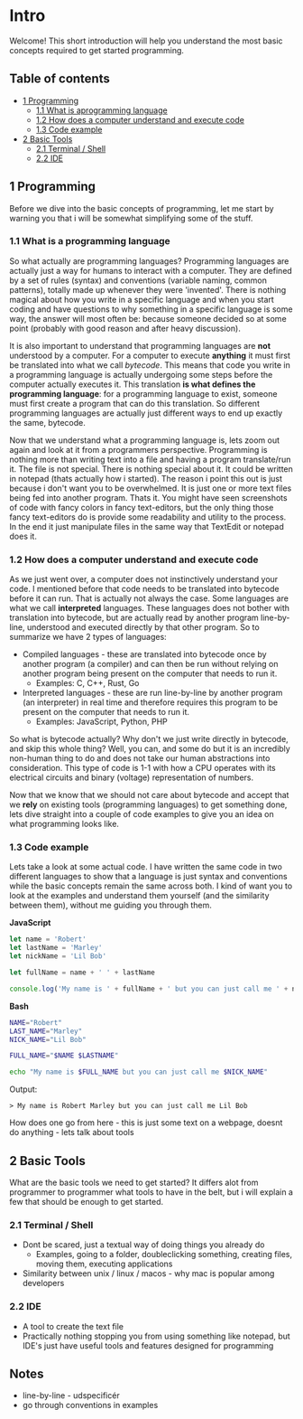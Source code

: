 # Intro
Welcome! This short introduction will help you understand the most basic concepts required to get started programming.

## Table of contents
- [1 Programming](#1-programming)
  - [1.1 What is aprogramming language](#11-what-is-a-programming-language)
  - [1.2 How does a computer understand and execute code](#12-how-does-a-computer-understand-and-execute-code)
  - [1.3 Code example](#13-code-example)
- [2 Basic Tools](#2-basic-tools)
  - [2.1 Terminal / Shell](#21-terminal--shell)
  - [2.2 IDE](#22-ide)


## 1 Programming
Before we dive into the basic concepts of programming, let me start by warning you that i will be somewhat simplifying some of the stuff. 

### 1.1 What is a programming language
So what actually are programming languages? Programming languages are actually just a way for humans to interact with a computer. They are defined by a set of rules (syntax) and conventions (variable naming, common patterns), totally made up whenever they were 'invented'. There is nothing magical about how you write in a specific language and when you start coding and have questions to why something in a specific language is some way, the answer will most often be: because someone decided so at some point (probably with good reason and after heavy discussion). 

It is also important to understand that programming languages are **not** understood by a computer. For a computer to execute **anything** it must first be translated into what we call *bytecode*. This means that code you write in a programming language is actually undergoing some steps before the computer actually executes it. This translation **is what defines the programming language**: for a programming language to exist, someone must first create a program that can do this translation. So different programming languages are actually just different ways to end up exactly the same, bytecode.

Now that we understand what a programming language is, lets zoom out again and look at it from a programmers perspective. Programming is nothing more than writing text into a file and having a program translate/run it. The file is not special. There is nothing special about it. It could be written in notepad (thats actually how i started). The reason i point this out is just because i don't want you to be overwhelmed. It is just one or more text files being fed into another program. Thats it. You might have seen screenshots of code with fancy colors in fancy text-editors, but the only thing those fancy text-editors do is provide some readability and utility to the process. In the end it just manipulate files in the same way that TextEdit or notepad does it.

### 1.2 How does a computer understand and execute code
As we just went over, a computer does not instinctively understand your code. I mentioned before that code needs to be translated into bytecode before it can run. That is actually not always the case. Some languages are what we call **interpreted** languages. These languages does not bother with translation into bytecode, but are actually read by another program line-by-line, understood and executed directly by that other program. So to summarize we have 2 types of languages:
- Compiled languages - these are translated into bytecode once by another program (a compiler) and can then be run without relying on another program being present on the computer that needs to run it.
  - Examples: C, C++, Rust, Go
- Interpreted languages - these are run line-by-line by another program (an interpreter) in real time and therefore requires this program to be present on the computer that needs to run it.
  - Examples: JavaScript, Python, PHP

So what is bytecode actually? Why don't we just write directly in bytecode, and skip this whole thing? Well, you can, and some do but it is an incredibly non-human thing to do and does not take our human abstractions into consideration. This type of code is 1-1 with how a CPU operates with its electrical circuits and binary (voltage) representation of numbers. 

Now that we know that we should not care about bytecode and accept that we **rely** on existing tools (programming languages) to get something done, lets dive straight into a couple of code examples to give you an idea on what programming looks like.

### 1.3 Code example
Lets take a look at some actual code. I have written the same code in two different languages to show that a language is just syntax and conventions while the basic concepts remain the same across both. I kind of want you to look at the examples and understand them yourself (and the similarity between them), without me guiding you through them. 

**JavaScript**
```javascript
let name = 'Robert'
let lastName = 'Marley'
let nickName = 'Lil Bob'

let fullName = name + ' ' + lastName

console.log('My name is ' + fullName + ' but you can just call me ' + nickName)
```
**Bash**
```bash
NAME="Robert"
LAST_NAME="Marley"
NICK_NAME="Lil Bob"

FULL_NAME="$NAME $LASTNAME"

echo "My name is $FULL_NAME but you can just call me $NICK_NAME"
```
Output:

`> My name is Robert Marley but you can just call me Lil Bob`

How does one go from here - this is just some text on a webpage, doesnt do anything - lets talk about tools

## 2 Basic Tools
What are the basic tools we need to get started? It differs alot from programmer to programmer what tools to have in the belt, but i will explain a few that should be enough to get started.

### 2.1 Terminal / Shell
- Dont be scared, just a textual way of doing things you already do
  - Examples, going to a folder, doubleclicking something, creating files, moving them, executing applications
- Similarity between unix / linux / macos - why mac is popular among developers

### 2.2 IDE
- A tool to create the text file
- Practically nothing stopping you from using something like notepad, but IDE's just have useful tools and features designed for programming




## Notes
- line-by-line - udspecificér
- go through conventions in examples

